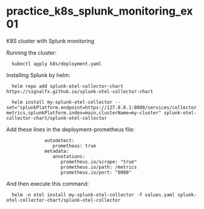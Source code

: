 # practice_k8s_splunk_monitoring_ex01
K8S cluster with Splunk monitoring

Running the cluster:

      kubectl apply k8s/deployment.yaml

Installing Splunk by helm:

      helm repo add splunk-otel-collector-chart https://signalfx.github.io/splunk-otel-collector-chart

      helm install my-splunk-otel-collector --set="splunkPlatform.endpoint=https://127.0.0.1:8088/services/collector,splunkPlatform.token=xxxxxx,splunkPlatform.metricsIndex=k8s-metrics,splunkPlatform.index=main,clusterName=my-cluster" splunk-otel-collector-chart/splunk-otel-collector


Add these lines in the deployment-prometheus file:

                  autodetect:
                     prometheus: true
                  metadata:
                     annotations:
                        prometheus.io/scrape: "true"
                        prometheus.io/path: /metrics
                        prometheus.io/port: "8080"


And then execute this command:

      helm -n otel install my-splunk-otel-collector -f values.yaml splunk-otel-collector-chart/splunk-otel-collector
